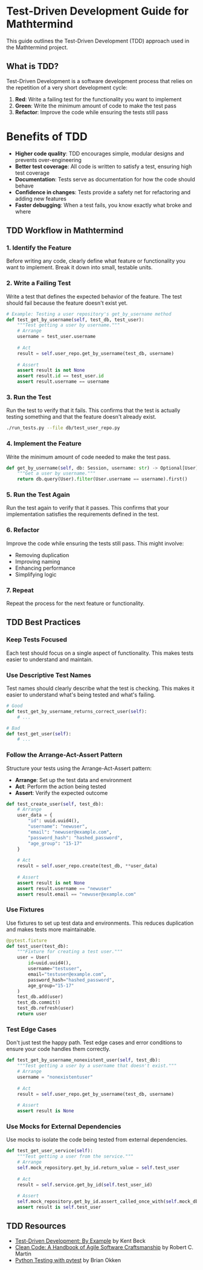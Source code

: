 # Test-Driven Development Guide for Mathtermind

This guide outlines the Test-Driven Development (TDD) approach used in the Mathtermind project.

## What is TDD?

Test-Driven Development is a software development process that relies on the repetition of a very short development cycle:

1. **Red**: Write a failing test for the functionality you want to implement
2. **Green**: Write the minimum amount of code to make the test pass
3. **Refactor**: Improve the code while ensuring the tests still pass
# Benefits of TDD

- **Higher code quality**: TDD encourages simple, modular designs and prevents over-engineering
- **Better test coverage**: All code is written to satisfy a test, ensuring high test coverage
- **Documentation**: Tests serve as documentation for how the code should behave
- **Confidence in changes**: Tests provide a safety net for refactoring and adding new features
- **Faster debugging**: When a test fails, you know exactly what broke and where

## TDD Workflow in Mathtermind

### 1. Identify the Feature

Before writing any code, clearly define what feature or functionality you want to implement. Break it down into small, testable units.

### 2. Write a Failing Test

Write a test that defines the expected behavior of the feature. The test should fail because the feature doesn't exist yet.

```python
# Example: Testing a user repository's get_by_username method
def test_get_by_username(self, test_db, test_user):
    """Test getting a user by username."""
    # Arrange
    username = test_user.username
    
    # Act
    result = self.user_repo.get_by_username(test_db, username)
    
    # Assert
    assert result is not None
    assert result.id == test_user.id
    assert result.username == username
```

### 3. Run the Test

Run the test to verify that it fails. This confirms that the test is actually testing something and that the feature doesn't already exist.

```bash
./run_tests.py --file db/test_user_repo.py
```

### 4. Implement the Feature

Write the minimum amount of code needed to make the test pass.

```python
def get_by_username(self, db: Session, username: str) -> Optional[User]:
    """Get a user by username."""
    return db.query(User).filter(User.username == username).first()
```

### 5. Run the Test Again

Run the test again to verify that it passes. This confirms that your implementation satisfies the requirements defined in the test.

### 6. Refactor

Improve the code while ensuring the tests still pass. This might involve:

- Removing duplication
- Improving naming
- Enhancing performance
- Simplifying logic

### 7. Repeat

Repeat the process for the next feature or functionality.

## TDD Best Practices

### Keep Tests Focused

Each test should focus on a single aspect of functionality. This makes tests easier to understand and maintain.

### Use Descriptive Test Names

Test names should clearly describe what the test is checking. This makes it easier to understand what's being tested and what's failing.

```python
# Good
def test_get_by_username_returns_correct_user(self):
    # ...

# Bad
def test_get_user(self):
    # ...
```

### Follow the Arrange-Act-Assert Pattern

Structure your tests using the Arrange-Act-Assert pattern:

- **Arrange**: Set up the test data and environment
- **Act**: Perform the action being tested
- **Assert**: Verify the expected outcome

```python
def test_create_user(self, test_db):
    # Arrange
    user_data = {
        "id": uuid.uuid4(),
        "username": "newuser",
        "email": "newuser@example.com",
        "password_hash": "hashed_password",
        "age_group": "15-17"
    }
    
    # Act
    result = self.user_repo.create(test_db, **user_data)
    
    # Assert
    assert result is not None
    assert result.username == "newuser"
    assert result.email == "newuser@example.com"
```

### Use Fixtures

Use fixtures to set up test data and environments. This reduces duplication and makes tests more maintainable.

```python
@pytest.fixture
def test_user(test_db):
    """Fixture for creating a test user."""
    user = User(
        id=uuid.uuid4(),
        username="testuser",
        email="testuser@example.com",
        password_hash="hashed_password",
        age_group="15-17"
    )
    test_db.add(user)
    test_db.commit()
    test_db.refresh(user)
    return user
```

### Test Edge Cases

Don't just test the happy path. Test edge cases and error conditions to ensure your code handles them correctly.

```python
def test_get_by_username_nonexistent_user(self, test_db):
    """Test getting a user by a username that doesn't exist."""
    # Arrange
    username = "nonexistentuser"
    
    # Act
    result = self.user_repo.get_by_username(test_db, username)
    
    # Assert
    assert result is None
```

### Use Mocks for External Dependencies

Use mocks to isolate the code being tested from external dependencies.

```python
def test_get_user_service(self):
    """Test getting a user from the service."""
    # Arrange
    self.mock_repository.get_by_id.return_value = self.test_user
    
    # Act
    result = self.service.get_by_id(self.test_user_id)
    
    # Assert
    self.mock_repository.get_by_id.assert_called_once_with(self.mock_db, self.test_user_id)
    assert result is self.test_user
```

## TDD Resources

- [Test-Driven Development: By Example](https://www.amazon.com/Test-Driven-Development-Kent-Beck/dp/0321146530) by Kent Beck
- [Clean Code: A Handbook of Agile Software Craftsmanship](https://www.amazon.com/Clean-Code-Handbook-Software-Craftsmanship/dp/0132350882) by Robert C. Martin
- [Python Testing with pytest](https://pragprog.com/titles/bopytest/python-testing-with-pytest/) by Brian Okken 